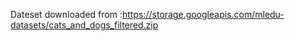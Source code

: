 Dateset downloaded from :https://storage.googleapis.com/mledu-datasets/cats_and_dogs_filtered.zip



